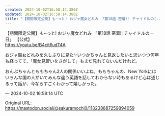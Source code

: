 ```yaml
---
created: 2024-10-02T16:58:14.380Z
updated: 2024-10-02T16:58:14.380Z
title: "【期間限定公開】も~っと! おジャ魔女どれみ 「第18話 密着!! チャイドルの[...]"
---
```


<p>【期間限定公開】も~っと! おジャ魔女どれみ 「第18話 密着!! チャイドルの一日」 【公式】<br /><a href="https://youtu.be/B4cit6udT4A" target="_blank" rel="nofollow noopener" translate="no"><span class="invisible">https://</span><span class="">youtu.be/B4cit6udT4A</span><span class="invisible"></span></a></p><p>おジャ魔女どれみを久しぶりに見た✨️いつかちゃんと見返したいと思いつつ何年も経ってて、「魔女見習いをさがして」もまだ見れてないんだけれど。</p><p>おんぷちゃんとももちゃん2人の関係いいよね。ももちゃんの、New Yorkにはいろんな国の人がいてみんな違う英語を話してわからない時もあるけど心は通じるって話が、今ならすごくわかって嬉しかった。</p>

&mdash; 2024-10-02 16:58:14 UTC

Original URL: https://mastodon.social/@sakuramochi0/113238887259894059
